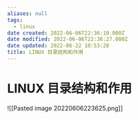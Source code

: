 ```yaml
---
aliases: null
tags:
  - linux
date created: 2022-06-06T22:36:10.000Z
date modified: 2022-06-06T22:36:27.000Z
date updated: 2022-06-22 10:53:28
title: LINUX 目录结构和作用
---
```


# LINUX 目录结构和作用

![[Pasted image 20220606223625.png]]
